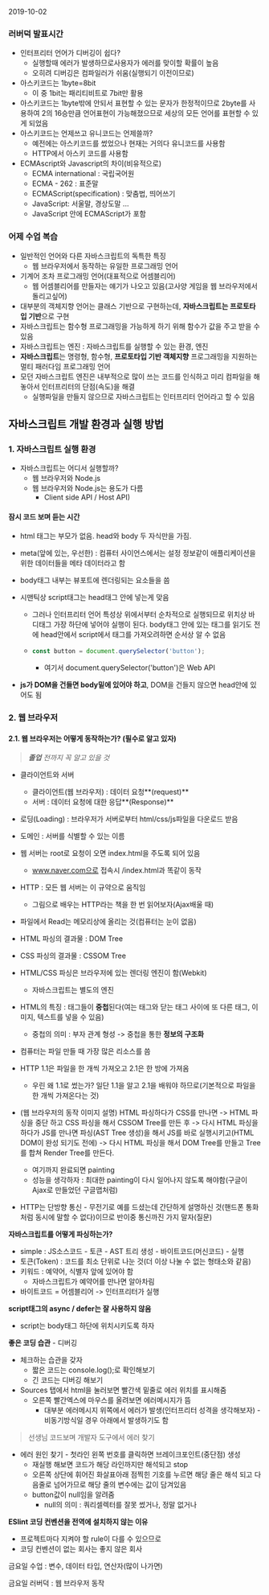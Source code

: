 2019-10-02

### 러버덕 발표시간

- 인터프리터 언어가 디버깅이 쉽다?
  - 실행할때 에러가 발생하므로사용자가 에러를 맞이할 확률이 높음
  - 오히려 디버깅은 컴파일러가 쉬움(실행되기 이전이므로)
- 아스키코드는 1byte=8bit
  - 이 중 1bit는 패리티비트로 7bit만 활용
- 아스키코드는 1byte밖에 안되서 표현할 수 있는 문자가 한정적이므로 2byte를 사용하여 2의 16승만큼 언어표현이 가능해졌으므로 세상의 모든 언어를 표현할 수 있게 되었음
- 아스키코드는 언제쓰고 유니코드는 언제쓸까?
  - 예전에는 아스키코드를 썼었으나 현재는 거의다 유니코드를 사용함
  - HTTP에서 아스키 코드를 사용함
- ECMAscript와 Javascript의 차이(비유적으로)
  - ECMA international : 국립국어원
  - ECMA - 262 : 표준말
  - ECMAScript(specification) : 맞춤법, 띄어쓰기
  - JavaScript: 서울말, 경상도말 ...
  - JavaScript 안에 ECMAScript가 포함



### 어제 수업 복습

- 일반적인 언어와 다른 자바스크립트의 독특한 특징
  - 웹 브라우저에서 동작하는 유일한 프로그래밍 언어
- 기계어 조차 프로그래밍 언어(대표적으로 어셈블리어)
  - 웹 어셈블리어를 만들자는 얘기가 나오고 있음(고사양 게임을 웹 브라우저에서 돌리고싶어)
- 대부분의 객체지향 언어는 클래스 기반으로 구현하는데, **자바스크립트는 프로토타입 기반**으로 구현
- 자바스크립트는 함수형 프로그래밍을 가능하게 하기 위해 함수가 값을 주고 받을 수 있음
- 자바스크립트는 엔진 : 자바스크립트를 실행할 수 있는 환경, 엔진
- **자바스크립트**는 명령형, 함수형, **프로토타입 기반 객체지향** 프로그래밍을 지원하는 멀티 패러다임 프로그래밍 언어
- 모던 자바스크립트 엔진은 내부적으로 많이 쓰는 코드를 인식하고 미리 컴파일을 해 놓아서 인터프리터의 단점(속도)을 해결
  - 실행파일을 만들지 않으므로 자바스크립트는 인터프리터 언어라고 할 수 있음



## 자바스크립트 개발 환경과 실행 방법

### 1. 자바스크립트 실행 환경

- 자바스크립트는 어디서 실행할까?
  - 웹 브라우저와 Node.js
  - 웹 브라우저와 Node.js는 용도가 다름
    - Client side API / Host API)



#### 잠시 코드 보며 듣는 시간

- html 태그는 부모가 없음. head와 body 두 자식만을 가짐.

- meta(앞에 있는, 우선한) : 컴퓨터 사이언스에서는 설정 정보같이 애플리케이션을 위한 데이터들을 메타 데이터라고 함

- body태그 내부는 뷰포트에 렌더링되는 요소들을 씀

- 시맨틱상 script태그는 head태그 안에 넣는게 맞음

  - 그러나 인터프리터 언어 특성상 위에서부터 순차적으로 실행되므로 위치상 바디태그 가장 하단에 넣어야 실행이 된다. body태그 안에 있는 태그를 읽기도 전에 head안에서 script에서 태그를 가져오려하면 순서상 알 수 없음

  - ```javascript
    const button = document.querySelector('button');
    ```

    - 여기서 document.querySelector('button')은 Web API

- **js가 DOM을 건들면 body밑에 있어야 하고**, DOM을 건들지 않으면 head안에 있어도 됨



### 2. 웹 브라우저

#### 2.1. 웹 브라우저는 어떻게 동작하는가? (필수로 알고 있자)

> ***졸업** 전까지 꼭 알고 있을 것*

- 클라이언트와 서버
  - 클라이언트(웹 브라우저) : 데이터 요청**(request)**
  - 서버 : 데이터 요청에 대한 응답**(Response)**
- 로딩(Loading) : 브라우저가 서버로부터 html/css/js파일을 다운로드 받음
- 도메인 : 서버를 식별할 수 있는 이름

- 웹 서버는 root로 요청이 오면 index.html을 주도록 되어 있음
  - www.naver.com으로 접속시 /index.html과 똑같이 동작

- HTTP : 모든 웹 서버는 이 규약으로 움직임
  - 그림으로 배우는 HTTP라는 책을 한 번 읽어보자(Ajax배울 때)

- 파일에서 Read는 메모리상에 올리는 것(컴퓨터는 눈이 없음)

- HTML 파싱의 결과물 : DOM Tree
- CSS 파싱의 결과물 : CSSOM Tree
- HTML/CSS 파싱은 브라우저에 있는 렌더링 엔진이 함(Webkit)
  - 자바스크립트는 별도의 엔진
- HTML의 특징 : 태그들이 **중첩**된다(여는 태그와 닫는 태그 사이에 또 다른 태그, 이미지, 텍스트를 넣을 수 있음)
  - 중첩의 의미 : 부자 관계 형성 -> 중첩을 통한 **정보의 구조화**

- 컴퓨터는 파일 만들 때 가장 많은 리소스를 씀
- HTTP 1.1은 파일을 한 개씩 가져오고 2.1은 한 방에 가져옴
  - 우린 왜 1.1로 썼는가? 일단 1.1을 알고 2.1을 배워야 하므로(기본적으로 파일을 한 개씩 가져온다는 것)

- (웹 브라우저의 동작 이미지 설명) HTML 파싱하다가 CSS를 만나면 -> 
  HTML 파싱을 중단 하고 CSS 파싱을 해서 CSSOM Tree를 만든 후 -> 
  다시 HTML 파싱을 하다가 JS를 만나면 파싱(AST Tree 생성)을 해서 JS를 바로 실행시키고(HTML DOM이 완성 되기도 전에) -> 
  다시 HTML 파싱을 해서 DOM Tree를 만들고 Tree를 합쳐 Render Tree를 만든다.
  - 여기까지 완료되면 painting
  - 성능을 생각하자 : 최대한 painting이 다시 일어나지 않도록 해야함(구글이 Ajax로 만들었던 구글맵처럼)

- HTTP는 단방향 통신 - 무전기로 예를 드셨는데 간단하게 설명하신 것(핸드폰 통화처럼 동시에 말할 수 없다)이므로 반이중 통신까진 가지 말자(질문)



**자바스크립트를 어떻게 파싱하는가?**

- simple :  JS소스코드 - 토큰 - AST 트리 생성 - 바이트코드(머신코드) - 실행
- 토큰(Token) : 코드를 최소 단위로 나눈 것(더 이상 나눌 수 없는 형태소와 같음)
- 키워드 : 예약어, 식별자 앞에 있어야 함
  - 자바스크립트가 예약어를 만나면 알아차림
- 바이트코드 = 어셈블리어 -> 인터프리터가 실행



**script태그의 async / defer는 잘 사용하지 않음**

- script는 body태그 하단에 위치시키도록 하자



**좋은 코딩 습관** - 디버깅

- 체크하는 습관을 갖자
  - 짧은 코드는 console.log();로 확인해보기
  - 긴 코드는 디버깅 해보기
- Sources 탭에서 html을 눌러보면 빨간색 밑줄로 에러 위치를 표시해줌
  - 오른쪽 빨간엑스에 마우스를 올려보면 에러메시지가 뜸
    - 대부분 에러메시지 위쪽에서 에러가 발생(인터프리터 성격을 생각해보자) - 비동기방식일 경우 아래에서 발생하기도 함

> 선생님 코드보며 개발자 도구에서 에러 찾기

- 에러 원인 찾기 - 첫라인 왼쪽 번호를 클릭하면 브레이크포인트(중단점) 생성
  - 재실행 해보면 코드가 해당 라인까지만 해석되고 stop
  - 오른쪽 상단에 휘어진 화살표아래 점찍힌 기호를 누르면 해당 줄은 해석 되고 다음줄로 넘어가므로 해당 줄의 변수에는 값이 담겨있음
  - button값이 null임을 알려줌
    - null의 의미 : 쿼리셀렉터를 잘못 썼거나, 정말 없거나



**ESlint 코딩 컨벤션을 전역에 설치하지 않는 이유**

- 프로젝트마다 지켜야 할 rule이 다를 수 있으므로
- 코딩 컨벤션이 없는 회사는 좋지 않은 회사



금요일 수업 : 변수, 데이터 타입, 연산자(많이 나가면)

금요일 러버덕 : 웹 브라우저 동작
